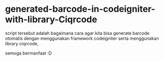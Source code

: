 # generated-barcode-in-codeigniter-with-library-Ciqrcode

script tersebut adalah bagaimana cara agar kita bisa generate barcode otomatis dengan menggunakan framework codeigniter serta menggunakan library ciqrcode,

semoga bermanfaat :D 
